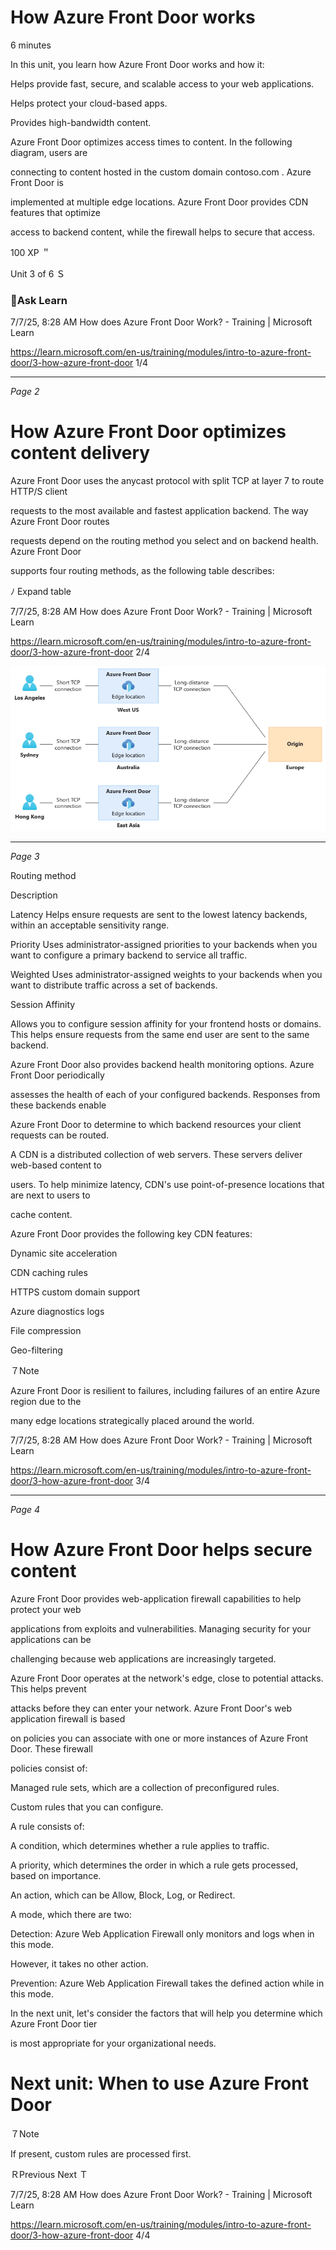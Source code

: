 # How Azure Front Door works

6 minutes

In this unit, you learn how Azure Front Door works and how it:

Helps provide fast, secure, and scalable access to your web applications.

Helps protect your cloud-based apps.

Provides high-bandwidth content.

Azure Front Door optimizes access times to content. In the following diagram, users are

connecting to content hosted in the custom domain contoso.com . Azure Front Door is

implemented at multiple edge locations. Azure Front Door provides CDN features that optimize

access to backend content, while the firewall helps to secure that access.

100 XP
＂

Unit 3 of 6 Ｓ
### 󿄑Ask Learn

7/7/25, 8:28 AM
How does Azure Front Door Work? - Training | Microsoft Learn

https://learn.microsoft.com/en-us/training/modules/intro-to-azure-front-door/3-how-azure-front-door
1/4

---
*Page 2*

# How Azure Front Door optimizes content delivery

Azure Front Door uses the anycast protocol with split TCP at layer 7 to route HTTP/S client

requests to the most available and fastest application backend. The way Azure Front Door routes

requests depend on the routing method you select and on backend health. Azure Front Door

supports four routing methods, as the following table describes:

ﾉ
Expand table

7/7/25, 8:28 AM
How does Azure Front Door Work? - Training | Microsoft Learn

https://learn.microsoft.com/en-us/training/modules/intro-to-azure-front-door/3-how-azure-front-door
2/4

![Image](images/image_page2_0.png)

---
*Page 3*

Routing
method

Description

Latency
Helps ensure requests are sent to the lowest latency backends, within an acceptable
sensitivity range.

Priority
Uses administrator-assigned priorities to your backends when you want to configure
a primary backend to service all traffic.

Weighted
Uses administrator-assigned weights to your backends when you want to distribute
traffic across a set of backends.

Session
Affinity

Allows you to configure session affinity for your frontend hosts or domains. This
helps ensure requests from the same end user are sent to the same backend.

Azure Front Door also provides backend health monitoring options. Azure Front Door periodically

assesses the health of each of your configured backends. Responses from these backends enable

Azure Front Door to determine to which backend resources your client requests can be routed.

A CDN is a distributed collection of web servers. These servers deliver web-based content to

users. To help minimize latency, CDN's use point-of-presence locations that are next to users to

cache content.

Azure Front Door provides the following key CDN features:

Dynamic site acceleration

CDN caching rules

HTTPS custom domain support

Azure diagnostics logs

File compression

Geo-filtering

７Note

Azure Front Door is resilient to failures, including failures of an entire Azure region due to the

many edge locations strategically placed around the world.

7/7/25, 8:28 AM
How does Azure Front Door Work? - Training | Microsoft Learn

https://learn.microsoft.com/en-us/training/modules/intro-to-azure-front-door/3-how-azure-front-door
3/4

---
*Page 4*

# How Azure Front Door helps secure content

Azure Front Door provides web-application firewall capabilities to help protect your web

applications from exploits and vulnerabilities. Managing security for your applications can be

challenging because web applications are increasingly targeted.

Azure Front Door operates at the network's edge, close to potential attacks. This helps prevent

attacks before they can enter your network. Azure Front Door's web application firewall is based

on policies you can associate with one or more instances of Azure Front Door. These firewall

policies consist of:

Managed rule sets, which are a collection of preconfigured rules.

Custom rules that you can configure.

A rule consists of:

A condition, which determines whether a rule applies to traffic.

A priority, which determines the order in which a rule gets processed, based on importance.

An action, which can be Allow, Block, Log, or Redirect.

A mode, which there are two:

Detection: Azure Web Application Firewall only monitors and logs when in this mode.

However, it takes no other action.

Prevention: Azure Web Application Firewall takes the defined action while in this mode.

In the next unit, let's consider the factors that will help you determine which Azure Front Door tier

is most appropriate for your organizational needs.

# Next unit: When to use Azure Front Door

７Note

If present, custom rules are processed first.

ＲPrevious
Next Ｔ

7/7/25, 8:28 AM
How does Azure Front Door Work? - Training | Microsoft Learn

https://learn.microsoft.com/en-us/training/modules/intro-to-azure-front-door/3-how-azure-front-door
4/4